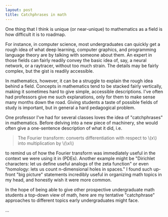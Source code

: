 ```yaml
---
layout: post
title: Catchphrases in math
---
```


One thing that I think is unique (or near-unique) to mathematics as a field is how difficult it is to roadmap.

For instance, in computer science, most undergraduates can quickly get a rough idea of what deep learning, computer graphics, and programming language theory are by talking with someone about them. An expert in those fields can fairly readily convey the basic idea of, say, a neural network, or a raytracer, without too much strain. The details may be fairly complex, but the gist is readily accessible.

In mathematics, however, it can be a struggle to explain the rough idea behind a field. Concepts in mathematics tend to be stacked fairly vertically, making it sometimes hard to give simple, accessible descriptions. I've often had professors give me such explanations, only for them to make sense many months down the road. Giving students a taste of possible fields of study is important, but in general a hard pedagogical problem.

One professor I've had for several classes loves the idea of "catchphrases" in mathematics. Before delving into a new piece of machinery, she would often give a one-sentence description of what it did, i.e.

> The Fourier transform: converts differentiation with respect to \\(x\\) into multiplication by \\(\xi\\)

to remind us of how the Fourier transform was immediately useful in the context we were using it in (PDEs). Another example might be "Dirichlet characters: let us define useful analogs of the zeta function" or even "homology: lets us count n-dimensional holes in spaces." I found such up-front "big picture" statements incredibly useful in organizing math topics in my head, and honestly wish it were more common.

In the hope of being able to give other prospective undergraduate math students a top-down view of math, here are my tentative "catchphrase" approaches to different topics early undergraduates might face.

...

